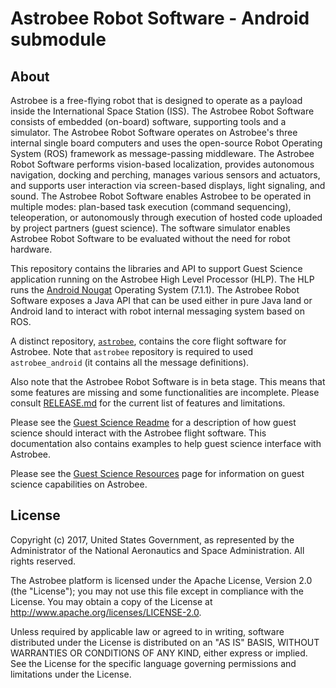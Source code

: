 # Astrobee Robot Software - Android submodule

## About

Astrobee is a free-flying robot that is designed to operate as a payload inside
the International Space Station (ISS). The Astrobee Robot Software consists of
embedded (on-board) software, supporting tools and a simulator. The Astrobee
Robot Software operates on Astrobee's three internal single board computers and
uses the open-source Robot Operating System (ROS) framework as message-passing
middleware. The Astrobee Robot Software performs vision-based localization,
provides autonomous navigation, docking and perching, manages various sensors
and actuators, and supports user interaction via screen-based displays, light
signaling, and sound. The Astrobee Robot Software enables Astrobee to be
operated in multiple modes: plan-based task execution (command sequencing),
teleoperation, or autonomously through execution of hosted code uploaded by
project partners (guest science). The software simulator enables Astrobee Robot
Software to be evaluated without the need for robot hardware.

This repository contains the libraries and API to support Guest Science
application running on the Astrobee High Level Processor (HLP). The HLP runs the
[Android Nougat](https://www.android.com/versions/nougat-7-0/)
Operating System (7.1.1). The Astrobee Robot Software exposes a Java
API that can be used either in pure Java land or Android land to interact with
robot internal messaging system based on ROS.

A distinct repository, [`astrobee`](https://github.com/nasa/astrobee), contains
the core flight software for Astrobee. Note that `astrobee` repository is
required to used `astrobee_android` (it contains all the message definitions).

Also note that the Astrobee Robot Software is in beta stage. This means that
some features are missing and some functionalities are incomplete. Please
consult [RELEASE.md](https://github.com/nasa/astrobee/blob/HEAD/RELEASE.md) for
the current list of features and limitations.

Please see the [Guest Science Readme](guest_science_readme.md) for a description
of how guest science should interact with the Astrobee flight software. This
documentation also contains examples to help guest science interface with
Astrobee.

Please see the
[Guest Science Resources](https://www.nasa.gov/content/guest-science-resources)
page for information on guest science capabilities on Astrobee.

## License

Copyright (c) 2017, United States Government, as represented by the
Administrator of the National Aeronautics and Space Administration.
All rights reserved.

The Astrobee platform is licensed under the Apache License, Version 2.0 (the
"License"); you may not use this file except in compliance with the License. You
may obtain a copy of the License at http://www.apache.org/licenses/LICENSE-2.0.

Unless required by applicable law or agreed to in writing, software distributed
under the License is distributed on an "AS IS" BASIS, WITHOUT WARRANTIES OR
CONDITIONS OF ANY KIND, either express or implied. See the License for the
specific language governing permissions and limitations under the License.
